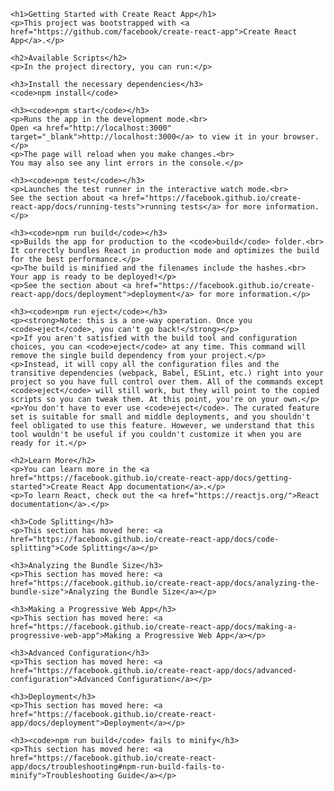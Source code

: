 

    <h1>Getting Started with Create React App</h1>
    <p>This project was bootstrapped with <a href="https://github.com/facebook/create-react-app">Create React App</a>.</p>

    <h2>Available Scripts</h2>
    <p>In the project directory, you can run:</p>

    <h3>Install the necessary dependencies</h3>
    <code>npm install</code>

    <h3><code>npm start</code></h3>
    <p>Runs the app in the development mode.<br>
    Open <a href="http://localhost:3000" target="_blank">http://localhost:3000</a> to view it in your browser.</p>
    <p>The page will reload when you make changes.<br>
    You may also see any lint errors in the console.</p>

    <h3><code>npm test</code></h3>
    <p>Launches the test runner in the interactive watch mode.<br>
    See the section about <a href="https://facebook.github.io/create-react-app/docs/running-tests">running tests</a> for more information.</p>

    <h3><code>npm run build</code></h3>
    <p>Builds the app for production to the <code>build</code> folder.<br>
    It correctly bundles React in production mode and optimizes the build for the best performance.</p>
    <p>The build is minified and the filenames include the hashes.<br>
    Your app is ready to be deployed!</p>
    <p>See the section about <a href="https://facebook.github.io/create-react-app/docs/deployment">deployment</a> for more information.</p>

    <h3><code>npm run eject</code></h3>
    <p><strong>Note: this is a one-way operation. Once you <code>eject</code>, you can't go back!</strong></p>
    <p>If you aren't satisfied with the build tool and configuration choices, you can <code>eject</code> at any time. This command will remove the single build dependency from your project.</p>
    <p>Instead, it will copy all the configuration files and the transitive dependencies (webpack, Babel, ESLint, etc.) right into your project so you have full control over them. All of the commands except <code>eject</code> will still work, but they will point to the copied scripts so you can tweak them. At this point, you're on your own.</p>
    <p>You don't have to ever use <code>eject</code>. The curated feature set is suitable for small and middle deployments, and you shouldn't feel obligated to use this feature. However, we understand that this tool wouldn't be useful if you couldn't customize it when you are ready for it.</p>

    <h2>Learn More</h2>
    <p>You can learn more in the <a href="https://facebook.github.io/create-react-app/docs/getting-started">Create React App documentation</a>.</p>
    <p>To learn React, check out the <a href="https://reactjs.org/">React documentation</a>.</p>

    <h3>Code Splitting</h3>
    <p>This section has moved here: <a href="https://facebook.github.io/create-react-app/docs/code-splitting">Code Splitting</a></p>

    <h3>Analyzing the Bundle Size</h3>
    <p>This section has moved here: <a href="https://facebook.github.io/create-react-app/docs/analyzing-the-bundle-size">Analyzing the Bundle Size</a></p>

    <h3>Making a Progressive Web App</h3>
    <p>This section has moved here: <a href="https://facebook.github.io/create-react-app/docs/making-a-progressive-web-app">Making a Progressive Web App</a></p>

    <h3>Advanced Configuration</h3>
    <p>This section has moved here: <a href="https://facebook.github.io/create-react-app/docs/advanced-configuration">Advanced Configuration</a></p>

    <h3>Deployment</h3>
    <p>This section has moved here: <a href="https://facebook.github.io/create-react-app/docs/deployment">Deployment</a></p>

    <h3><code>npm run build</code> fails to minify</h3>
    <p>This section has moved here: <a href="https://facebook.github.io/create-react-app/docs/troubleshooting#npm-run-build-fails-to-minify">Troubleshooting Guide</a></p>

</body>
</html>

